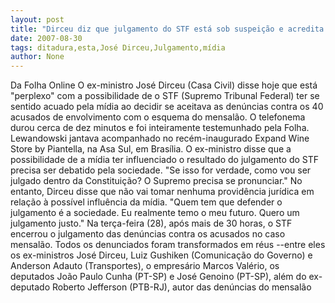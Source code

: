 ```yaml
---
layout: post
title: "Dirceu diz que julgamento do STF está sob suspeição e acredita em ditadura da mídia"
date: 2007-08-30
tags: ditadura,esta,José Dirceu,Julgamento,mídia
author: None
---
```

Da Folha Online
O ex-ministro Jos&eacute; Dirceu (Casa Civil) disse hoje que est&aacute; &quot;perplexo&quot; com a possibilidade de o STF (Supremo Tribunal Federal) ter se sentido acuado pela m&iacute;dia ao decidir se aceitava as den&uacute;ncias contra os 40 acusados de envolvimento com o esquema do mensal&atilde;o. 
O telefonema durou cerca de dez minutos e foi inteiramente testemunhado pela Folha. Lewandowski jantava acompanhado no rec&eacute;m-inaugurado Expand Wine Store by Piantella, na Asa Sul, em Bras&iacute;lia. 
O ex-ministro disse que a possibilidade de a m&iacute;dia ter influenciado o resultado do julgamento do STF precisa ser debatido pela sociedade. &quot;Se isso for verdade, como vou ser julgado dentro da Constitui&ccedil;&atilde;o? O Supremo precisa se pronunciar.&quot; 
No entanto, Dirceu disse que n&atilde;o vai tomar nenhuma provid&ecirc;ncia jur&iacute;dica em rela&ccedil;&atilde;o &agrave; poss&iacute;vel influ&ecirc;ncia da m&iacute;dia. &quot;Quem tem que defender o julgamento &eacute; a sociedade. Eu realmente temo o meu futuro. Quero um julgamento justo.&quot; 
Na ter&ccedil;a-feira (28), ap&oacute;s mais de 30 horas, o STF encerrou o julgamento das den&uacute;ncias contra os acusados no caso mensal&atilde;o. Todos os denunciados foram transformados em r&eacute;us --entre eles os ex-ministros Jos&eacute; Dirceu, Luiz Gushiken (Comunica&ccedil;&atilde;o do Governo) e Anderson Adauto (Transportes), o empres&aacute;rio Marcos Val&eacute;rio, os deputados Jo&atilde;o Paulo Cunha (PT-SP) e Jos&eacute; Genoino (PT-SP), al&eacute;m do ex-deputado Roberto Jefferson (PTB-RJ), autor das den&uacute;ncias do mensal&atilde;o 